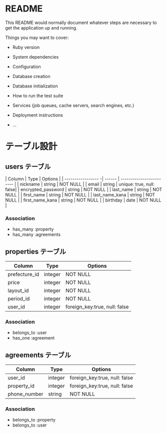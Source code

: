 # README

This README would normally document whatever steps are necessary to get the
application up and running.

Things you may want to cover:

* Ruby version

* System dependencies

* Configuration

* Database creation

* Database initialization

* How to run the test suite

* Services (job queues, cache servers, search engines, etc.)

* Deployment instructions

* ...


# テーブル設計

## users テーブル

| Column             | Type   | Options                  |
| ----------------- -| ------ | ------------------------ |
| nickname           | string | NOT NULL                 |
| email              | string | unique: true, null: false|
| encrypted_password | string | NOT NULL                 |
| last_name          | string | NOT NULL                 |
| first_name         | string | NOT NULL                 |
| last_name_kana     | string | NOT NULL                 |
| first_name_kana    | string | NOT NULL                 |
| birthday           | date   | NOT NULL                 |

### Association

- has_many :property
- has_many :agreements

## properties テーブル

| Column        | Type       | Options                       |
| ------------- | ---------- | ----------------------------  |
| prefecture_id | integer    | NOT NULL                      |
| price         | integer    | NOT NULL                      |
| layout_id     | integer    | NOT NULL                      |
| period_id     | integer    | NOT NULL                      |
| user_id       | integer    | foreign_key:true, null: false |
### Association

- belongs_to :user
- has_one :agreement

## agreements テーブル

| Column             | Type       | Options                      |
| ------------------ | ---------- | ---------------------------- |
| user_id            | integer    | foreign_key:true, null: false|
| property_id        | integer    | foreign_key:true, null: false|
| phone_number       | string     | NOT NULL                     |


### Association

- belongs_to :property
- belongs_to :user









